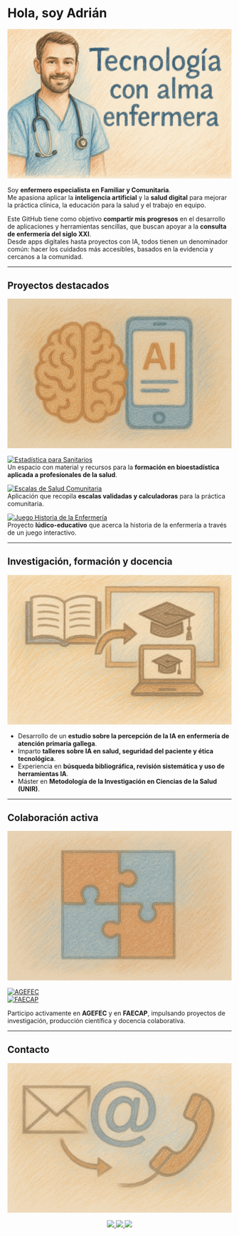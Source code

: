 # Hola, soy Adrián

<p align="center">
  <img src="https://raw.githubusercontent.com/adrian-ai-salud/adrian-ai-salud/main/assets/banner-intro.png" alt="Tecnología con alma enfermera" />
</p>

Soy **enfermero especialista en Familiar y Comunitaria**.  
Me apasiona aplicar la **inteligencia artificial** y la **salud digital** para mejorar la práctica clínica, la educación para la salud y el trabajo en equipo.  

Este GitHub tiene como objetivo **compartir mis progresos** en el desarrollo de aplicaciones y herramientas sencillas, que buscan apoyar a la **consulta de enfermería del siglo XXI**.  
Desde apps digitales hasta proyectos con IA, todos tienen un denominador común: hacer los cuidados más accesibles, basados en la evidencia y cercanos a la comunidad.  

---

## Proyectos destacados

<p align="center">
  <img src="https://raw.githubusercontent.com/adrian-ai-salud/adrian-ai-salud/main/assets/banner-proyecto.png" alt="Proyectos IA y apps" />
</p>

[![Estadística para Sanitarios](https://img.shields.io/badge/Estadística_para_Sanitarios-264653?style=for-the-badge&logo=python&logoColor=white)](https://adrianvencesgarrido.com/EstadisticaParaSanitarios/)  
Un espacio con material y recursos para la **formación en bioestadística aplicada a profesionales de la salud**.  

[![Escalas de Salud Comunitaria](https://img.shields.io/badge/Escalas_de_Salud_Comunitaria-2A9D8F?style=for-the-badge&logo=googlesheets&logoColor=white)](https://adrianvencesgarrido.com/Escalas/)  
Aplicación que recopila **escalas validadas y calculadoras** para la práctica comunitaria.  

[![Juego Historia de la Enfermería](https://img.shields.io/badge/Juego_Historia_de_la_Enfermería-E76F51?style=for-the-badge&logo=unity&logoColor=white)](https://adrianvencesgarrido.com/S%C3%ADmbolosDeCuidado/)  
Proyecto **lúdico-educativo** que acerca la historia de la enfermería a través de un juego interactivo.  

---

## Investigación, formación y docencia

<p align="center">
  <img src="https://raw.githubusercontent.com/adrian-ai-salud/adrian-ai-salud/main/assets/banner-formacion.png" alt="Formación y docencia" />
</p>

- Desarrollo de un **estudio sobre la percepción de la IA en enfermería de atención primaria gallega**.  
- Imparto **talleres sobre IA en salud, seguridad del paciente y ética tecnológica**.  
- Experiencia en **búsqueda bibliográfica, revisión sistemática y uso de herramientas IA**.  
- Máster en **Metodología de la Investigación en Ciencias de la Salud (UNIR)**.  

---

## Colaboración activa

<p align="center">
  <img src="https://raw.githubusercontent.com/adrian-ai-salud/adrian-ai-salud/main/assets/banner-colaboracion.png" alt="Colaboración con asociaciones" />
</p>

[![AGEFEC](https://img.shields.io/badge/AGEFEC-005F73?style=for-the-badge&logoColor=white)](https://www.agefec.org/web/)  
[![FAECAP](https://img.shields.io/badge/FAECAP-9B2226?style=for-the-badge&logoColor=white)](https://www.faecap.com/)  

Participo activamente en **AGEFEC** y en **FAECAP**, impulsando proyectos de investigación, producción científica y docencia colaborativa.  

---

## Contacto

<p align="center">
  <img src="https://raw.githubusercontent.com/adrian-ai-salud/adrian-ai-salud/main/assets/banner-contacto.png" alt="Contacto" />
</p>

<p align="center">
  <a href="https://www.linkedin.com/in/adrianvencesgarrido/">
    <img src="https://img.shields.io/badge/LinkedIn-0077B5?style=for-the-badge&logo=linkedin&logoColor=white" />
  </a>
  <a href="https://github.com/adrian-ai-salud">
    <img src="https://img.shields.io/badge/GitHub-181717?style=for-the-badge&logo=github&logoColor=white" />
  </a>
  <a href="https://adrianvencesgarrido.com">
    <img src="https://img.shields.io/badge/Web-0A9396?style=for-the-badge&logo=googlechrome&logoColor=white" />
  </a>
</p>





